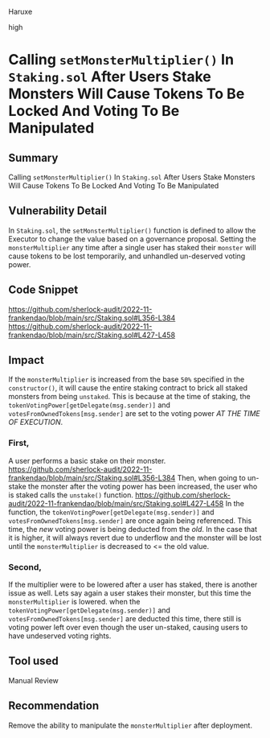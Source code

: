 Haruxe

high

# Calling `setMonsterMultiplier()` In `Staking.sol` After Users Stake Monsters Will Cause Tokens To Be Locked And Voting To Be Manipulated

## Summary
Calling `setMonsterMultiplier()` In `Staking.sol` After Users Stake Monsters Will Cause Tokens To Be Locked And Voting To Be Manipulated
## Vulnerability Detail
In `Staking.sol`, the `setMonsterMultiplier()` function is defined to allow the Executor to change the value based on a governance proposal.
Setting the `monsterMultiplier` any time after a single user has staked their `monster` will cause tokens to be lost temporarily, and unhandled un-deserved voting power.
## Code Snippet
https://github.com/sherlock-audit/2022-11-frankendao/blob/main/src/Staking.sol#L356-L384
https://github.com/sherlock-audit/2022-11-frankendao/blob/main/src/Staking.sol#L427-L458
## Impact
If the `monsterMultiplier` is increased from the base `50%` specified in the `constructor()`, it will cause the entire staking contract to brick all staked monsters from being `unstaked`. This is because at the time of staking, the `tokenVotingPower[getDelegate(msg.sender)]` and `votesFromOwnedTokens[msg.sender]` are set to the voting power _AT THE TIME OF EXECUTION_. 
### First,
A user performs a basic stake on their monster.
https://github.com/sherlock-audit/2022-11-frankendao/blob/main/src/Staking.sol#L356-L384
Then, when going to un-stake the monster after the voting power has been increased, the user who is staked calls the `unstake()` function.
https://github.com/sherlock-audit/2022-11-frankendao/blob/main/src/Staking.sol#L427-L458
In the function, the `tokenVotingPower[getDelegate(msg.sender)]` and `votesFromOwnedTokens[msg.sender]` are once again being referenced. This time, the _new_ voting power is being deducted from the _old_. In the case that it is higher, it will always revert due to underflow and the monster will be lost until the `monsterMultiplier` is decreased to <= the old value.
### Second,
If the multiplier were to be lowered after a user has staked, there is another issue as well. Lets say again a user stakes their monster, but this time the `monsterMultiplier` is lowered.
when the `tokenVotingPower[getDelegate(msg.sender)]` and `votesFromOwnedTokens[msg.sender]` are deducted this time, there still is voting power left over even though the user un-staked, causing users to have undeserved voting rights.
## Tool used

Manual Review

## Recommendation
Remove the ability to manipulate the `monsterMultiplier` after deployment.